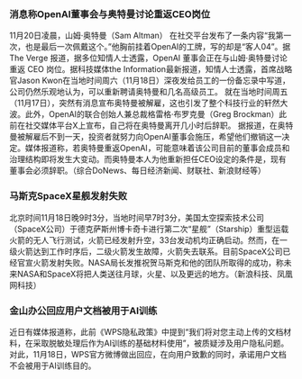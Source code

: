 ### 消息称OpenAI董事会与奥特曼讨论重返CEO岗位
11月20日凌晨，山姆·奥特曼（Sam Altman） 在社交平台发布了一条内容“我第一次，也是最后一次佩戴这个。”他胸前挂着OpenAI的工牌，写的却是“客人04”。据 The Verge 报道，据多位知情人士透露，OpenAI 董事会正在与山姆·奥特曼讨论重返 CEO 岗位。据科技媒体the Information最新报道，知情人士透露，首席战略官Jason Kwon在当地时间周六（11月18日）深夜发给员工的一份备忘录中写道，公司仍然乐观地认为，可以重新聘请奥特曼和几名高级员工。
就在当地时间周五（11月17日），突然有消息宣布奥特曼被解雇，这也引发了整个科技行业的轩然大波。此外，OpenAI的联合创始人兼总裁格雷格·布罗克曼（Greg Brockman）此前在社交媒体平台X上宣布，自己将在奥特曼离开几小时后辞职。
据报道，在奥特曼被解雇后不到一天，投资者就努力向OpenAI董事会施压，希望他们撤销这一决定。媒体报道称，若奥特曼重返OpenAI，可能意味着该公司目前的董事会成员和治理结构即将发生大变动。而奥特曼本人为他重新担任CEO设定的条件是，现有董事会必须辞职。（综合DoNews、每日经济新闻、财联社、新浪财经等）
### 马斯克SpaceX星舰发射失败
北京时间11月18日晚9时3分，当地时间早7时3分，美国太空探索技术公司（SpaceX公司）于德克萨斯州博卡奇卡进行第二次“星舰”（Starship）重型运载火箭的无人飞行测试，火箭已经发射升空，33台发动机均正确启动。然而，在一级火箭达到工作时序后，二级火箭发生故障，火箭失去联系。目前SpaceX公司已经官宣火箭发射失败。NASA局长发推祝贺马斯克和他的团队所取得的成功，称未来NASA和SpaceX将把人类送往月球，火星、以及更远的地方。（新浪科技、凤凰网科技）
### 金山办公回应用户文档被用于AI训练
近日有媒体报道称，此前《WPS隐私政策》中提到“我们将对您主动上传的文档材料，在采取脱敏处理后作为AI训练的基础材料使用”，被质疑涉及用户隐私问题。对此，11月18日，WPS官方微博做出回应，在向用户致歉的同时，承诺用户文档不会被用于AI训练目的。
